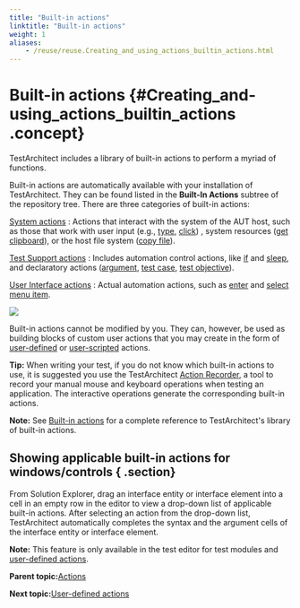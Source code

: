 ```yaml
--- 
title: "Built-in actions"
linktitle: "Built-in actions"
weight: 1
aliases: 
    - /reuse/reuse.Creating_and_using_actions_builtin_actions.html
---
```

# Built-in actions {#Creating_and-using_actions_builtin_actions .concept}

TestArchitect includes a library of built-in actions to perform a myriad of functions.

Built-in actions are automatically available with your installation of TestArchitect. They can be found listed in the **Built-In Actions** subtree of the repository tree. There are three categories of built-in actions:

[System actions](../TA_Automation/Topics/bia_System.html)
:   Actions that interact with the system of the AUT host, such as those that work with user input \(e.g., [type](../TA_Automation/Topics/bia_type.html), [click](../TA_Automation/Topics/bia_click.html)\) , system resources \([get clipboard](../TA_Automation/Topics/bia_get_clipboard.html)\), or the host file system \([copy file](../TA_Automation/Topics/bia_copy_file.html)\).

[Test Support actions](../TA_Automation/Topics/bia_Test_Support.html)
:   Includes automation control actions, like [if](../TA_Automation/Topics/bia_if.html) and [sleep](../TA_Automation/Topics/bia_sleep.html), and declaratory actions \([argument](../TA_Automation/Topics/bia_argument.html), [test case](../TA_Automation/Topics/bia_test_case.html), [test objective](../TA_Automation/Topics/bia_test_objective.html)\).

[User Interface actions](../TA_Automation/Topics/bia_User_Interface.html)
:   Actual automation actions, such as [enter](../TA_Automation/Topics/bia_enter.html) and [select menu item](../TA_Automation/Topics/bia_select_menu_item.html).

![](../TA_Help/Images/Tree_with_built_in_actions.png)

Built-in actions cannot be modified by you. They can, however, be used as building blocks of custom user actions that you may create in the form of [user-defined](../TA_Glossary/Topics/glossaryHighLevelAction.html) or [user-scripted](../TA_Glossary/Topics/glossaryScriptedAction.html) actions.

**Tip:** When writing your test, if you do not know which built-in actions to use, it is suggested you use the TestArchitect [Action Recorder](../TA_Help/Topics/Creating_and_using_actions_AR.html), a tool to record your manual mouse and keyboard operations when testing an application. The interactive operations generate the corresponding built-in actions.

**Note:** See [Built-in actions](../TA_Automation/Topics/bia_Built_in_actions.html) for a complete reference to TestArchitect's library of built-in actions.

## Showing applicable built-in actions for windows/controls { .section}

From Solution Explorer, drag an interface entity or interface element into a cell in an empty row in the editor to view a drop-down list of applicable built-in actions. After selecting an action from the drop-down list, TestArchitect automatically completes the syntax and the argument cells of the interface entity or interface element.

**Note:** This feature is only available in the test editor for test modules and [user-defined actions](reuse.High_level_actions.html).

**Parent topic:**[Actions](../reuse/reuse.Creating_and_using_actions.html)

**Next topic:**[User-defined actions](../reuse/reuse.High_level_actions.html)

